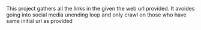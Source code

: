 This project gathers all the links in the given the web url provided.
It avoides going into social media unending loop and only crawl on those who have same initial url as provided

